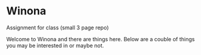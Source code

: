 # Winona
Assignment for class (small 3 page repo)

Welcome to Winona and there are things here. Below are a couble of things you may be interested in or maybe not. 
